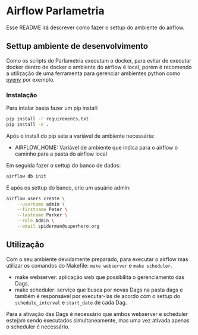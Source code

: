 # Airflow Parlametria

Esse README irá descrever como fazer o settup do ambiente do airflow.

## Settup ambiente de desenvolvimento

Como os scripts do Parlametria executam o docker, para evitar de executar docker dentro de docker o ambiente do airflow é local, porém é recomendo a utilização de uma ferramenta para gerenciar ambientes python como [pyenv](https://github.com/pyenv/pyenv) por exemplo.

### Instalação

Para intalar basta fazer um pip install:
```bash
pip install -r requirements.txt
pip install -e .
```

Após o install do pip sete a variável de ambiente necessária:
- AIRFLOW_HOME: Variável de ambiente que indica para o airflow o caminho para a pasta do airflow local

Em seguida fazer o settup do banco de dados:
```bash
airflow db init
```

E após os settup do banco, crie um usuário admin:
```bash
airflow users create \
    --username admin \
    --firstname Peter \
    --lastname Parker \
    --role Admin \
    --email spiderman@superhero.org
```

## Utilização

Com o seu ambiente devidamente preparado, para executar o airflow mas utilizar os comandos do Makefile: `make webserver` e `make scheduler`.

- make webserver: aplicação web que possibilita o gerenciamento das Dags.
- make scheduler: serviço que busca por novas Dags na pasta dags e também é responsável por executar-las de acordo com o settup do `schedule_interval` e `start_date` de cada Dag.

Para a ativação das Dags é necessário que ambos webserver e scheduler estejam sendo executados simultaneamente, mas uma vez ativada apenas o scheduler é necessário.
